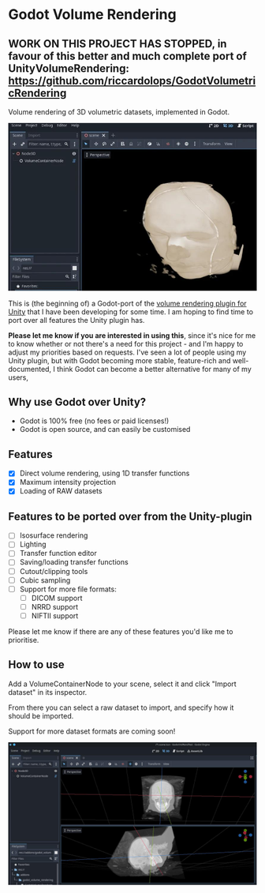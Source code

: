 # Godot Volume Rendering

## WORK ON THIS PROJECT HAS STOPPED, in favour of this better and much complete port of UnityVolumeRendering: https://github.com/riccardolops/GodotVolumetricRendering

Volume rendering of 3D volumetric datasets, implemented in Godot.

![alt tag](media/screenshot1.jpg)

This is (the beginning of) a Godot-port of the [volume rendering plugin for Unity](https://github.com/mlavik1/UnityVolumeRendering) that I have been developing for some time.
I am hoping to find time to port over all features the Unity plugin has.

**Please let me know if you are interested in using this**, since it's nice for me to know whether or not there's a need for this project - and I'm happy to adjust my priorities based on requests.
I've seen a lot of people using my Unity plugin, but with Godot becoming more stable, feature-rich and well-documented, I think Godot can become a better alternative for many of my users,

## Why use Godot over Unity?

- Godot is 100% free (no fees or paid licenses!)
- Godot is open source, and can easily be customised

## Features
- [x] Direct volume rendering, using 1D transfer functions
- [x] Maximum intensity projection
- [x] Loading of RAW datasets

## Features to be ported over from the Unity-plugin
- [ ] Isosurface rendering
- [ ] Lighting
- [ ] Transfer function editor
- [ ] Saving/loading transfer functions
- [ ] Cutout/clipping tools
- [ ] Cubic sampling
- [ ] Support for more file formats:
    - [ ] DICOM support
    - [ ] NRRD support
    - [ ] NIFTII support

Please let me know if there are any of these features you'd like me to prioritise.

## How to use

Add a VolumeContainerNode to your scene, select it and click "Import dataset" in its inspector.

From there you can select a raw dataset to import, and specify how it should be imported.

Support for more dataset formats are coming soon!

![alt tag](media/screenshot2.jpg)
